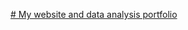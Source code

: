 [# My website and data analysis portfolio](https://ecruz0369.github.io/P2-Practicum-II-Portfolio-EdwardCruz/)
